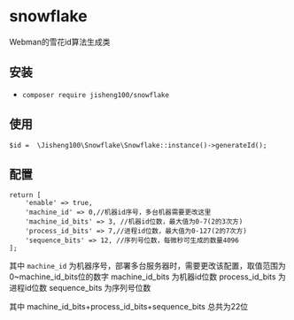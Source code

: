 # snowflake
Webman的雪花id算法生成类


## 安装

- `composer require jisheng100/snowflake`


## 使用

  ~~~
  $id =  \Jisheng100\Snowflake\Snowflake::instance()->generateId();
  ~~~


## 配置

~~~
return [
    'enable' => true,
    'machine_id' => 0,//机器id序号，多台机器需要更改这里
    'machine_id_bits' => 3, //机器id位数，最大值为0-7(2的3次方)
    'process_id_bits' => 7,//进程id位数，最大值为0-127(2的7次方)
    'sequence_bits' => 12, //序列号位数，每微秒可生成的数量4096
];
~~~

其中 `machine_id` 为机器序号，部署多台服务器时，需要更改该配置，取值范围为0~machine_id_bits位的数字
machine_id_bits 为机器id位数
process_id_bits 为进程id位数
sequence_bits   为序列号位数

其中 machine_id_bits+process_id_bits+sequence_bits 总共为22位